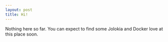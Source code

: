 ```yaml
---
layout: post
title: Hi!
---
```


Nothing here so far. You can expect to find some Jolokia and Docker love at this place soon.